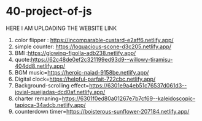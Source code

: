 # 40-project-of-js
HERE I AM UPLOADING THE WEBSITE LINK 

1) color flipper : https://incomparable-custard-e2aff6.netlify.app/
2) simple counter: https://loquacious-scone-d3c205.netlify.app/
3) BMI :https://glowing-figolla-adb238.netlify.app/
4) quote:https://62c48de0ef2c321199ed93d9--willowy-tiramisu-404dd8.netlify.app/
5) BGM music=https://heroic-naiad-9158be.netlify.app/
6) Digital clock=https://helpful-parfait-722cbc.netlify.app/
7) Background-scrolling effect=https://6301e9a4eb51c76537d061d3--jovial-queijadas-dcd0af.netlify.app/
8) charter remaning=https://6301f0ed80a01267e7b7cf69--kaleidoscopic-tapioca-34adcb.netlify.app/
9) counterdown timer=https://boisterous-sunflower-207184.netlify.app/

